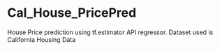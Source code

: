 # Cal_House_PricePred
House Price prediction using tf.estimator API regressor. Dataset used is California Housing Data
